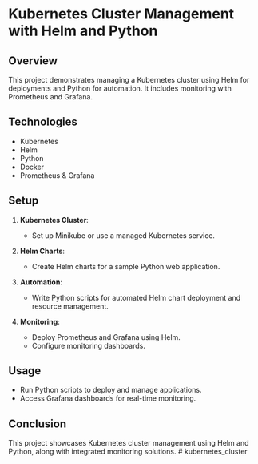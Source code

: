 # Kubernetes Cluster Management with Helm and Python

## Overview
This project demonstrates managing a Kubernetes cluster using Helm for deployments and Python for automation. It includes monitoring with Prometheus and Grafana.

## Technologies
- Kubernetes
- Helm
- Python
- Docker
- Prometheus & Grafana

## Setup
1. **Kubernetes Cluster**:
    - Set up Minikube or use a managed Kubernetes service.

2. **Helm Charts**:
    - Create Helm charts for a sample Python web application.

3. **Automation**:
    - Write Python scripts for automated Helm chart deployment and resource management.

4. **Monitoring**:
    - Deploy Prometheus and Grafana using Helm.
    - Configure monitoring dashboards.

## Usage
- Run Python scripts to deploy and manage applications.
- Access Grafana dashboards for real-time monitoring.

## Conclusion
This project showcases Kubernetes cluster management using Helm and Python, along with integrated monitoring solutions.
#   k u b e r n e t e s _ c l u s t e r  
 